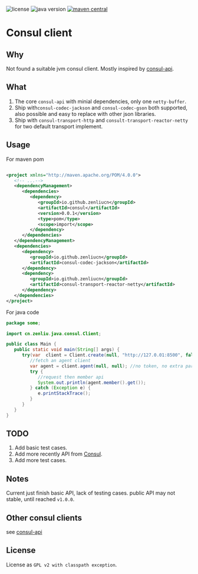 <p>
<img src="https://img.shields.io/badge/license-GPLv2%20CE-green?style=plastic" alt="license"/>
<img src="https://img.shields.io/badge/java-17+-yellowgreen?style=plastic" alt="java version"/>
<a href="https://central.sonatype.com/search?smo=true&q=consul&namespace=io.github.zenliucn">
<img src="https://img.shields.io/maven-central/v/io.github.zenliucn/consul?style=plastic" alt="maven central"/>
</a>
</p>

# Consul client

## Why

Not found a suitable jvm consul client. Mostly inspired by [consul-api](https://github.com/Ecwid/consul-api).

## What

1. The core `consul-api` with minial dependencies, only one `netty-buffer`.
2. Ship with`consul-codec-jackson` and `consul-codec-gson` both supported, also possible and easy to replace with other
   json libraries.
3. Ship with `consul-transport-http` and `consult-transport-reactor-netty` for two default transport implement.

## Usage

For maven pom

```xml

<project xmlns="http://maven.apache.org/POM/4.0.0">
   <!-- ...-->
   <dependencyManagement>
      <dependencies>
         <dependency>
            <groupId>io.github.zenliucn</groupId>
            <artifactId>consul</artifactId>
            <version>0.0.1</version>
            <type>pom</type>
            <scope>import</scope>
         </dependency>
      </dependencies>
   </dependencyManagement>
   <dependencies>
      <dependency>
         <groupId>io.github.zenliucn</groupId>
         <artifactId>consul-codec-jackson</artifactId>
      </dependency>
      <dependency>
         <groupId>io.github.zenliucn</groupId>
         <artifactId>consul-transport-reactor-netty</artifactId>
      </dependency>
   </dependencies>
</project>

```

For java code

```java
package some;

import cn.zenliu.java.consul.Client;

public class Main {
   public static void main(String[] args) {
      try(var  client = Client.create(null, "http://127.0.01:8500", false)){
         //fetch an agent client
         var agent = client.agent(null, null); //no token, no extra parameter.
         try {
            //request then member api
            System.out.println(agent.member().get());
         } catch (Exception e) {
            e.printStackTrace();
         }
      }
   }
}
```
## TODO

1. Add basic test cases.
2. Add more recently API from [Consul](https://www.consul.io).
3. Add more test cases.

## Notes

Current just finish basic API, lack of testing cases. public API may not stable, until reached `v1.0.0`.

## Other consul clients

see [consul-api](https://github.com/Ecwid/consul-api)

## License

License as `GPL v2 with classpath exception`.

